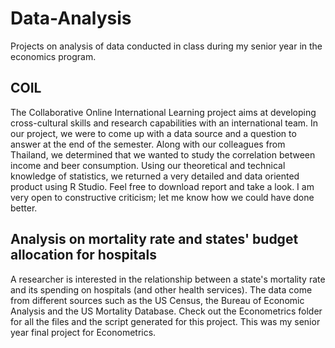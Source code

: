 # Data-Analysis
Projects on analysis of data conducted in class during my senior year in the economics program.

## COIL ##
The Collaborative Online International Learning project aims at developing cross-cultural skills and research capabilities with an international team. In our project, we were to come up with a data source and a question to answer at the end of the semester. Along with our colleagues from Thailand, we determined that we wanted to study the correlation between income and beer consumption. Using our theoretical and technical knowledge of statistics, we returned a very detailed and data oriented product using R Studio. Feel free to download report and take a look. I am very open to constructive criticism; let me know how we could have done better.

## Analysis on mortality rate and states' budget allocation for hospitals ##
A researcher is interested in the relationship between a state's mortality rate and its spending
on hospitals (and other health services). The data come from different sources such as the US Census, the Bureau
of Economic Analysis and the US Mortality Database. Check out the Econometrics folder for all the files and the script generated for this project. This was my senior year final project for Econometrics.
